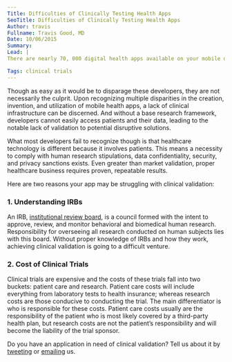 ```yaml
---
Title: Difficulties of Clinically Testing Health Apps
SeoTitle: Difficulties of Clinically Testing Health Apps
Author: travis
Fullname: Travis Good, MD
Date: 10/06/2015
Summary: 
Lead: |
There are nearly 70, 000 digital health apps available on your mobile device right now. Would it shock you to discover that there is no [clinical validation](http://www.ofnisystems.com/clinical-data-validation/) to back up most of them? Would it deter you from downloading them knowing they were created by developers exploiting the healthy lifestyle trends in America? Hopefully, like myself, your answer is yes.

Tags: clinical trials
---
```

Though as easy as it would be to disparage these developers, they are not necessarily the culprit. Upon recognizing multiple disparities in the creation, invention, and utilization of mobile health apps, a lack of clinical infrastructure can be discerned. And without a base research framework, developers cannot easily access patients and their data, leading to the notable lack of validation to potential disruptive solutions. 

What most developers fail to recognize though is that healthcare technology is different because it involves patients. This means a necessity to comply with human research stipulations, data confidentiality, security, and privacy sanctions exists. Even greater than market validation, proper healthcare business requires proven, repeatable results. 

Here are two reasons your app may be struggling with clinical validation:

### 1. Understanding IRBs
An IRB, [institutional review board](http://www.hhs.gov/ohrp/assurances/irb/), is a council formed with the intent to approve, review, and monitor behavioral and biomedical human research. Responsibility for overseeing all research conducted on human subjects lies with this board. Without proper knowledge of IRBs and how they work, achieving clinical validation is going to a difficult venture.

### 2. Cost of Clinical Trials
Clinical trials are expensive and the costs of these trials fall into two buckets: patient care and research. Patient care costs will include everything from laboratory tests to health insurance; whereas research costs are those conducive to conducting the trial. The main differentiator is who is responsible for these costs. Patient care costs usually are the responsibility of the patient who is most likely covered by a third-party health plan, but research costs are not the patient’s responsibility and will become the liability of the trial sponsor. 

Do you have an application in need of clinical validation? Tell us about it by [tweeting](https://twitter.com/catalyzeio) or [emailing](hello@catalyze.io) us.

